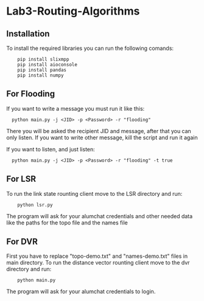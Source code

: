 # Lab3-Routing-Algorithms

## Installation

To install the required libraries you can run the following comands:
```
    pip install slixmpp
    pip install aioconsole
    pip install pandas
    pip install numpy
```

## For Flooding

If you want to write a message you must run it like this:
```
  python main.py -j <JID> -p <Password> -r "flooding"
```
There you will be asked the recipient JID and message, after that you can only listen. 
If you want to write other message, kill the script and run it again
  
If you want to listen, and just listen:
```
  python main.py -j <JID> -p <Password> -r "flooding" -t true
```

## For LSR

To run the link state rounting client move to the LSR directory and run:
```
    python lsr.py 
```
The program will ask for your alumchat credentials and other needed data like the paths for the topo file and the names file


## For DVR
First you have to replace "topo-demo.txt" and "names-demo.txt" files in main directory.
To run the distance vector rounting client move to the dvr directory and run:
```
    python main.py 
```
The program will ask for your alumchat credentials to login.
